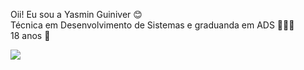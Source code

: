 

Oii! Eu sou a Yasmin Guiniver 😊 <br>
Técnica em Desenvolvimento de Sistemas e graduanda em ADS 👩🏾‍💻 <br>
18 anos 🌱
  <br>
<div>
  <a href = "https://www.linkedin.com/in/yasmin-guiniver-534738235"> <img src = 	https://img.shields.io/badge/LinkedIn-0077B5?style=for-the-badge&logo=linkedin&logoColor=black>
</div>


<!---
YasminGuiniver/YasminGuiniver is a ✨ special ✨ repository because its `README.md` (this file) appears on your GitHub profile.
You can click the Preview link to take a look at your changes.
--->
